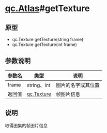 # [qc.Atlas](Atlas.md)#getTexture

## 原型
* qc.Texture getTexture(string frame)
* qc.Texture getTexture(int frame)

## 参数说明
| 参数名 | 类型 | 说明 |
| ------------- | ------------- | -------------|
| frame | string、int | 图片的名字或其位置 |
| 返回值 | [qc.Texture](Texture.md) | 帧图片信息 |

## 说明
取得图集的帧图片信息
